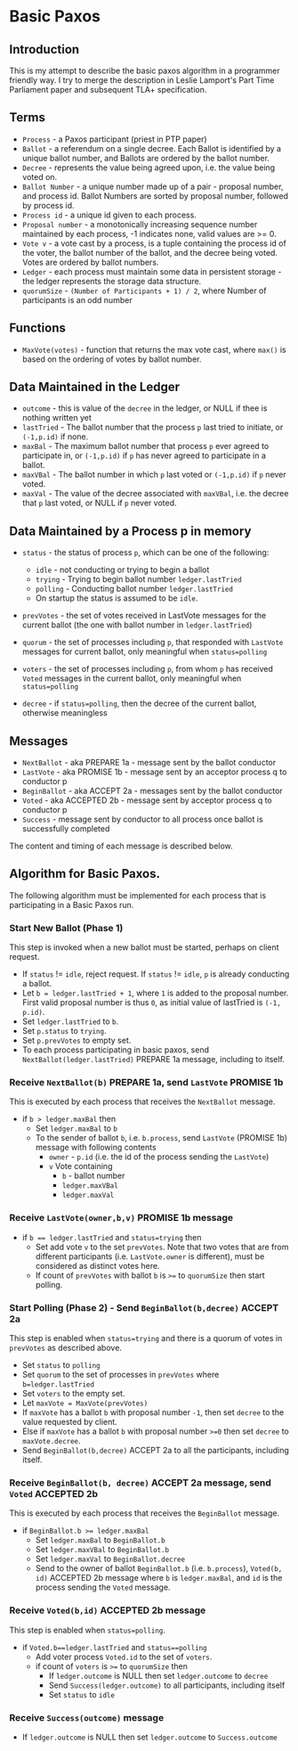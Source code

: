 # Basic Paxos

## Introduction

This is my attempt to describe the basic paxos algorithm in a programmer friendly way. I try to merge the description in
Leslie Lamport's Part Time Parliament paper and subsequent TLA+ specification.

## Terms

* `Process` - a Paxos participant (priest in PTP paper)
* `Ballot` - a referendum on a single decree. Each Ballot is identified by a unique ballot number, and Ballots are ordered by the ballot number. 
* `Decree` - represents the value being agreed upon, i.e. the value being voted on. 
* `Ballot Number` - a unique number made up of a pair - proposal number, and process id. Ballot Numbers are sorted by proposal number, followed by process id.
* `Process id` - a unique id given to each process.
* `Proposal number` - a monotonically increasing sequence number maintained by each process, -1 indicates none, valid values are >= 0.
* `Vote v` - a vote cast by a process, is a tuple containing the process id of the voter, the ballot number of the ballot, and the decree being voted. Votes are ordered by ballot numbers.
* `Ledger` - each process must maintain some data in persistent storage - the ledger represents the storage data structure.
* `quorumSize` - `(Number of Participants + 1) / 2`, where Number of participants is an odd number

## Functions

* `MaxVote(votes)` - function that returns the max vote cast, where `max()` is based on the ordering of votes by ballot number.

## Data Maintained in the Ledger

* `outcome` - this is value of the `decree` in the ledger, or NULL if thee is nothing written yet
* `lastTried` - The ballot number that the process `p` last tried to initiate, or `(-1,p.id)` if none.
* `maxBal` - The maximum ballot number that process `p` ever agreed to participate in, or `(-1,p.id)` if `p` has never agreed to participate in a ballot.
* `maxVBal` - The ballot number in which `p` last voted or `(-1,p.id)` if `p` never voted.
* `maxVal` - The value of the decree associated with `maxVBal`, i.e. the decree that `p` last voted, or NULL if `p` never voted.

## Data Maintained by a Process p in memory

* `status` - the status of process `p`, which can be one of the following:
  * `idle` - not conducting or trying to begin a ballot
  * `trying` - Trying to begin ballot number `ledger.lastTried`
  * `polling` - Conducting ballot number `ledger.lastTried`
  * On startup the status is assumed to be `idle`.

* `prevVotes` - the set of votes received in LastVote messages for the current ballot (the one with ballot number in `ledger.lastTried`)
* `quorum` - the set of processes including `p`, that responded with `LastVote` messages for current ballot, only meaningful when `status=polling`
* `voters` - the set of processes including `p`, from whom `p` has received `Voted` messages in the current ballot, only meaningful when `status=polling`
* `decree` - if `status=polling`, then the decree of the current ballot, otherwise meaningless

## Messages 

* `NextBallot` - aka PREPARE 1a - message sent by the ballot conductor 
* `LastVote` - aka PROMISE 1b - message sent by an acceptor process q to conductor p
* `BeginBallot` - aka ACCEPT 2a - messages sent by the ballot conductor 
* `Voted` - aka ACCEPTED 2b - message sent by acceptor process q to conductor p
* `Success` - message sent by conductor to all process once  ballot is successfully completed

The content and timing of each message is described below.

## Algorithm for Basic Paxos.

The following algorithm must be implemented for each process that is participating in a Basic Paxos run.

### Start New Ballot (Phase 1)

This step is invoked when a new ballot must be started, perhaps on client request.

* If `status` != `idle`, reject request. If `status` != `idle`, `p` is already conducting a ballot.
* Let `b = ledger.lastTried + 1`, where `1` is added to the proposal number. First valid proposal number is thus `0`, as initial value of lastTried is `(-1, p.id)`.
* Set `ledger.lastTried` to `b`.
* Set `p.status` to `trying`.
* Set `p.prevVotes` to empty set.
* To each process participating in basic paxos, send `NextBallot(ledger.lastTried)` PREPARE 1a message, including to itself.

### Receive `NextBallot(b)` PREPARE 1a, send `LastVote` PROMISE 1b

This is executed by each process that receives the `NextBallot` message.

* if `b > ledger.maxBal` then
  * Set `ledger.maxBal` to `b`
  * To the sender of ballot `b`, i.e. `b.process`, send `LastVote` (PROMISE 1b) message with following contents
    * `owner` - `p.id` (i.e. the id of the process sending the `LastVote`)
    * `v` Vote containing
      * `b` - ballot number
      * `ledger.maxVBal` 
      * `ledger.maxVal`

### Receive `LastVote(owner,b,v)` PROMISE 1b message

* if `b == ledger.lastTried` and `status=trying` then
  * Set add vote `v` to the set `prevVotes`. Note that two votes that are from different participants (i.e. `LastVote.owner` is different), must be considered as distinct votes here.
  * If count of `prevVotes` with ballot `b` is `>=` to `quorumSize` then start polling.

### Start Polling (Phase 2) - Send `BeginBallot(b,decree)` ACCEPT 2a 

This step is enabled when `status=trying` and there is a quorum of votes in `prevVotes` as described above.

* Set `status` to `polling`
* Set `quorum` to the set of processes in `prevVotes` where `b=ledger.lastTried`
* Set `voters` to the empty set.
* Let `maxVote = MaxVote(prevVotes)`
* If `maxVote` has a ballot `b` with proposal number `-1`, then set `decree` to the value requested by client.
* Else if `maxVote` has a ballot `b` with proposal number `>=0` then set `decree` to  `maxVote.decree`.
* Send `BeginBallot(b,decree)` ACCEPT 2a to all the participants, including itself.

### Receive `BeginBallot(b, decree)` ACCEPT 2a message, send `Voted` ACCEPTED 2b 

This is executed by each process that receives the `BeginBallot` message.

* if `BeginBallot.b >= ledger.maxBal`
  * Set `ledger.maxBal` to `BeginBallot.b`
  * Set `ledger.maxVBal` to `BeginBallot.b`
  * Set `ledger.maxVal` to `BeginBallot.decree`
  * Send to the owner of ballot `BeginBallot.b` (i.e. `b.process`), `Voted(b, id)` ACCEPTED 2b message where `b` is `ledger.maxBal`, and `id` is the process sending the `Voted` message.

### Receive `Voted(b,id)` ACCEPTED 2b message

This step is enabled when `status=polling`.

* if `Voted.b==ledger.lastTried` and `status==polling`
  * Add voter process `Voted.id` to the set of `voters`.
  * if count of `voters` is `>=` to `quorumSize` then
    * If `ledger.outcome` is NULL then set `ledger.outcome` to `decree`
    * Send `Success(ledger.outcome)` to all participants, including itself
    * Set `status` to `idle`

### Receive `Success(outcome)` message

* If `ledger.outcome` is NULL then set `ledger.outcome` to `Success.outcome`

